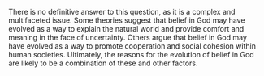 There is no definitive answer to this question, as it is a complex and multifaceted issue. Some theories suggest that belief in God may have evolved as a way to explain the natural world and provide comfort and meaning in the face of uncertainty. Others argue that belief in God may have evolved as a way to promote cooperation and social cohesion within human societies. Ultimately, the reasons for the evolution of belief in God are likely to be a combination of these and other factors.